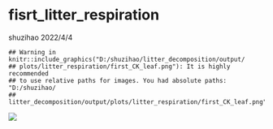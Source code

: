 fisrt_litter_respiration
================
shuzihao
2022/4/4

    ## Warning in knitr::include_graphics("D:/shuzihao/litter_decomposition/output/
    ## plots/litter_respiration/first_CK_leaf.png"): It is highly recommended
    ## to use relative paths for images. You had absolute paths: "D:/shuzihao/
    ## litter_decomposition/output/plots/litter_respiration/first_CK_leaf.png"

![](D:/shuzihao/litter_decomposition/output/plots/litter_respiration/first_CK_leaf.png)<!-- -->
